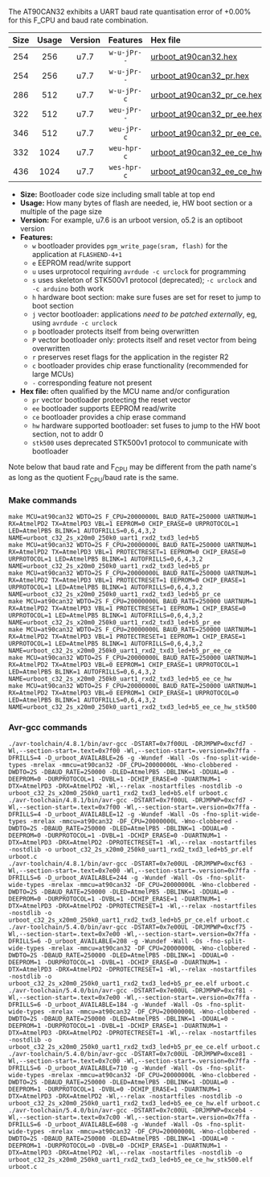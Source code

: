 The AT90CAN32 exhibits a UART baud rate quantisation error of +0.00% for this F_CPU and baud rate combination.

|Size|Usage|Version|Features|Hex file|
|:-:|:-:|:-:|:-:|:--|
|254|256|u7.7|`w-u-jPr--`|[urboot_at90can32.hex](https://raw.githubusercontent.com/stefanrueger/urboot.hex/main/cores/megacore/at90can32/watchdog_2_s/external_oscillator/10000000_hz/125000_baud/uart1_rxd2_txd3/led+b5/urboot_at90can32.hex)|
|254|256|u7.7|`w-u-jPr--`|[urboot_at90can32_pr.hex](https://raw.githubusercontent.com/stefanrueger/urboot.hex/main/cores/megacore/at90can32/watchdog_2_s/external_oscillator/10000000_hz/125000_baud/uart1_rxd2_txd3/led+b5/urboot_at90can32_pr.hex)|
|286|512|u7.7|`w-u-jPr-c`|[urboot_at90can32_pr_ce.hex](https://raw.githubusercontent.com/stefanrueger/urboot.hex/main/cores/megacore/at90can32/watchdog_2_s/external_oscillator/10000000_hz/125000_baud/uart1_rxd2_txd3/led+b5/urboot_at90can32_pr_ce.hex)|
|322|512|u7.7|`weu-jPr--`|[urboot_at90can32_pr_ee.hex](https://raw.githubusercontent.com/stefanrueger/urboot.hex/main/cores/megacore/at90can32/watchdog_2_s/external_oscillator/10000000_hz/125000_baud/uart1_rxd2_txd3/led+b5/urboot_at90can32_pr_ee.hex)|
|346|512|u7.7|`weu-jPr-c`|[urboot_at90can32_pr_ee_ce.hex](https://raw.githubusercontent.com/stefanrueger/urboot.hex/main/cores/megacore/at90can32/watchdog_2_s/external_oscillator/10000000_hz/125000_baud/uart1_rxd2_txd3/led+b5/urboot_at90can32_pr_ee_ce.hex)|
|332|1024|u7.7|`weu-hpr-c`|[urboot_at90can32_ee_ce_hw.hex](https://raw.githubusercontent.com/stefanrueger/urboot.hex/main/cores/megacore/at90can32/watchdog_2_s/external_oscillator/10000000_hz/125000_baud/uart1_rxd2_txd3/led+b5/urboot_at90can32_ee_ce_hw.hex)|
|436|1024|u7.7|`wes-hpr-c`|[urboot_at90can32_ee_ce_hw_stk500.hex](https://raw.githubusercontent.com/stefanrueger/urboot.hex/main/cores/megacore/at90can32/watchdog_2_s/external_oscillator/10000000_hz/125000_baud/uart1_rxd2_txd3/led+b5/urboot_at90can32_ee_ce_hw_stk500.hex)|

- **Size:** Bootloader code size including small table at top end
- **Usage:** How many bytes of flash are needed, ie, HW boot section or a multiple of the page size
- **Version:** For example, u7.6 is an urboot version, o5.2 is an optiboot version
- **Features:**
  + `w` bootloader provides `pgm_write_page(sram, flash)` for the application at `FLASHEND-4+1`
  + `e` EEPROM read/write support
  + `u` uses urprotocol requiring `avrdude -c urclock` for programming
  + `s` uses skeleton of STK500v1 protocol (deprecated); `-c urclock` and `-c arduino` both work
  + `h` hardware boot section: make sure fuses are set for reset to jump to boot section
  + `j` vector bootloader: applications *need to be patched externally*, eg, using `avrdude -c urclock`
  + `p` bootloader protects itself from being overwritten
  + `P` vector bootloader only: protects itself and reset vector from being overwritten
  + `r` preserves reset flags for the application in the register R2
  + `c` bootloader provides chip erase functionality (recommended for large MCUs)
  + `-` corresponding feature not present
- **Hex file:** often qualified by the MCU name and/or configuration
  + `pr` vector bootloader protecting the reset vector
  + `ee` bootloader supports EEPROM read/write
  + `ce` bootloader provides a chip erase command
  + `hw` hardware supported bootloader: set fuses to jump to the HW boot section, not to addr 0
  + `stk500` uses deprecated STK500v1 protocol to communicate with bootloader


Note below that baud rate and F<sub>CPU</sub> may be different from the path name's as long as the quotient F<sub>CPU</sub>/baud rate is the same.

### Make commands
```
make MCU=at90can32 WDTO=2S F_CPU=20000000L BAUD_RATE=250000 UARTNUM=1 RX=AtmelPD2 TX=AtmelPD3 VBL=1 EEPROM=0 CHIP_ERASE=0 URPROTOCOL=1 LED=AtmelPB5 BLINK=1 AUTOFRILLS=0,6,4,3,2 NAME=urboot_c32_2s_x20m0_250k0_uart1_rxd2_txd3_led+b5
make MCU=at90can32 WDTO=2S F_CPU=20000000L BAUD_RATE=250000 UARTNUM=1 RX=AtmelPD2 TX=AtmelPD3 VBL=1 PROTECTRESET=1 EEPROM=0 CHIP_ERASE=0 URPROTOCOL=1 LED=AtmelPB5 BLINK=1 AUTOFRILLS=0,6,4,3,2 NAME=urboot_c32_2s_x20m0_250k0_uart1_rxd2_txd3_led+b5_pr
make MCU=at90can32 WDTO=2S F_CPU=20000000L BAUD_RATE=250000 UARTNUM=1 RX=AtmelPD2 TX=AtmelPD3 VBL=1 PROTECTRESET=1 EEPROM=0 CHIP_ERASE=1 URPROTOCOL=1 LED=AtmelPB5 BLINK=1 AUTOFRILLS=0,6,4,3,2 NAME=urboot_c32_2s_x20m0_250k0_uart1_rxd2_txd3_led+b5_pr_ce
make MCU=at90can32 WDTO=2S F_CPU=20000000L BAUD_RATE=250000 UARTNUM=1 RX=AtmelPD2 TX=AtmelPD3 VBL=1 PROTECTRESET=1 EEPROM=1 CHIP_ERASE=0 URPROTOCOL=1 LED=AtmelPB5 BLINK=1 AUTOFRILLS=0,6,4,3,2 NAME=urboot_c32_2s_x20m0_250k0_uart1_rxd2_txd3_led+b5_pr_ee
make MCU=at90can32 WDTO=2S F_CPU=20000000L BAUD_RATE=250000 UARTNUM=1 RX=AtmelPD2 TX=AtmelPD3 VBL=1 PROTECTRESET=1 EEPROM=1 CHIP_ERASE=1 URPROTOCOL=1 LED=AtmelPB5 BLINK=1 AUTOFRILLS=0,6,4,3,2 NAME=urboot_c32_2s_x20m0_250k0_uart1_rxd2_txd3_led+b5_pr_ee_ce
make MCU=at90can32 WDTO=2S F_CPU=20000000L BAUD_RATE=250000 UARTNUM=1 RX=AtmelPD2 TX=AtmelPD3 VBL=0 EEPROM=1 CHIP_ERASE=1 URPROTOCOL=1 LED=AtmelPB5 BLINK=1 AUTOFRILLS=0,6,4,3,2 NAME=urboot_c32_2s_x20m0_250k0_uart1_rxd2_txd3_led+b5_ee_ce_hw
make MCU=at90can32 WDTO=2S F_CPU=20000000L BAUD_RATE=250000 UARTNUM=1 RX=AtmelPD2 TX=AtmelPD3 VBL=0 EEPROM=1 CHIP_ERASE=1 URPROTOCOL=0 LED=AtmelPB5 BLINK=1 AUTOFRILLS=0,6,4,3,2 NAME=urboot_c32_2s_x20m0_250k0_uart1_rxd2_txd3_led+b5_ee_ce_hw_stk500
```

### Avr-gcc commands
```
./avr-toolchain/4.8.1/bin/avr-gcc -DSTART=0x7f00UL -DRJMPWP=0xcfd7 -Wl,--section-start=.text=0x7f00 -Wl,--section-start=.version=0x7ffa -DFRILLS=4 -D_urboot_AVAILABLE=26 -g -Wundef -Wall -Os -fno-split-wide-types -mrelax -mmcu=at90can32 -DF_CPU=20000000L -Wno-clobbered -DWDTO=2S -DBAUD_RATE=250000 -DLED=AtmelPB5 -DBLINK=1 -DDUAL=0 -DEEPROM=0 -DURPROTOCOL=1 -DVBL=1 -DCHIP_ERASE=0 -DUARTNUM=1 -DTX=AtmelPD3 -DRX=AtmelPD2 -Wl,--relax -nostartfiles -nostdlib -o urboot_c32_2s_x20m0_250k0_uart1_rxd2_txd3_led+b5.elf urboot.c
./avr-toolchain/4.8.1/bin/avr-gcc -DSTART=0x7f00UL -DRJMPWP=0xcfd7 -Wl,--section-start=.text=0x7f00 -Wl,--section-start=.version=0x7ffa -DFRILLS=4 -D_urboot_AVAILABLE=12 -g -Wundef -Wall -Os -fno-split-wide-types -mrelax -mmcu=at90can32 -DF_CPU=20000000L -Wno-clobbered -DWDTO=2S -DBAUD_RATE=250000 -DLED=AtmelPB5 -DBLINK=1 -DDUAL=0 -DEEPROM=0 -DURPROTOCOL=1 -DVBL=1 -DCHIP_ERASE=0 -DUARTNUM=1 -DTX=AtmelPD3 -DRX=AtmelPD2 -DPROTECTRESET=1 -Wl,--relax -nostartfiles -nostdlib -o urboot_c32_2s_x20m0_250k0_uart1_rxd2_txd3_led+b5_pr.elf urboot.c
./avr-toolchain/4.8.1/bin/avr-gcc -DSTART=0x7e00UL -DRJMPWP=0xcf63 -Wl,--section-start=.text=0x7e00 -Wl,--section-start=.version=0x7ffa -DFRILLS=6 -D_urboot_AVAILABLE=244 -g -Wundef -Wall -Os -fno-split-wide-types -mrelax -mmcu=at90can32 -DF_CPU=20000000L -Wno-clobbered -DWDTO=2S -DBAUD_RATE=250000 -DLED=AtmelPB5 -DBLINK=1 -DDUAL=0 -DEEPROM=0 -DURPROTOCOL=1 -DVBL=1 -DCHIP_ERASE=1 -DUARTNUM=1 -DTX=AtmelPD3 -DRX=AtmelPD2 -DPROTECTRESET=1 -Wl,--relax -nostartfiles -nostdlib -o urboot_c32_2s_x20m0_250k0_uart1_rxd2_txd3_led+b5_pr_ce.elf urboot.c
./avr-toolchain/5.4.0/bin/avr-gcc -DSTART=0x7e00UL -DRJMPWP=0xcf75 -Wl,--section-start=.text=0x7e00 -Wl,--section-start=.version=0x7ffa -DFRILLS=6 -D_urboot_AVAILABLE=208 -g -Wundef -Wall -Os -fno-split-wide-types -mrelax -mmcu=at90can32 -DF_CPU=20000000L -Wno-clobbered -DWDTO=2S -DBAUD_RATE=250000 -DLED=AtmelPB5 -DBLINK=1 -DDUAL=0 -DEEPROM=1 -DURPROTOCOL=1 -DVBL=1 -DCHIP_ERASE=0 -DUARTNUM=1 -DTX=AtmelPD3 -DRX=AtmelPD2 -DPROTECTRESET=1 -Wl,--relax -nostartfiles -nostdlib -o urboot_c32_2s_x20m0_250k0_uart1_rxd2_txd3_led+b5_pr_ee.elf urboot.c
./avr-toolchain/5.4.0/bin/avr-gcc -DSTART=0x7e00UL -DRJMPWP=0xcf81 -Wl,--section-start=.text=0x7e00 -Wl,--section-start=.version=0x7ffa -DFRILLS=6 -D_urboot_AVAILABLE=184 -g -Wundef -Wall -Os -fno-split-wide-types -mrelax -mmcu=at90can32 -DF_CPU=20000000L -Wno-clobbered -DWDTO=2S -DBAUD_RATE=250000 -DLED=AtmelPB5 -DBLINK=1 -DDUAL=0 -DEEPROM=1 -DURPROTOCOL=1 -DVBL=1 -DCHIP_ERASE=1 -DUARTNUM=1 -DTX=AtmelPD3 -DRX=AtmelPD2 -DPROTECTRESET=1 -Wl,--relax -nostartfiles -nostdlib -o urboot_c32_2s_x20m0_250k0_uart1_rxd2_txd3_led+b5_pr_ee_ce.elf urboot.c
./avr-toolchain/5.4.0/bin/avr-gcc -DSTART=0x7c00UL -DRJMPWP=0xce81 -Wl,--section-start=.text=0x7c00 -Wl,--section-start=.version=0x7ffa -DFRILLS=6 -D_urboot_AVAILABLE=710 -g -Wundef -Wall -Os -fno-split-wide-types -mrelax -mmcu=at90can32 -DF_CPU=20000000L -Wno-clobbered -DWDTO=2S -DBAUD_RATE=250000 -DLED=AtmelPB5 -DBLINK=1 -DDUAL=0 -DEEPROM=1 -DURPROTOCOL=1 -DVBL=0 -DCHIP_ERASE=1 -DUARTNUM=1 -DTX=AtmelPD3 -DRX=AtmelPD2 -Wl,--relax -nostartfiles -nostdlib -o urboot_c32_2s_x20m0_250k0_uart1_rxd2_txd3_led+b5_ee_ce_hw.elf urboot.c
./avr-toolchain/5.4.0/bin/avr-gcc -DSTART=0x7c00UL -DRJMPWP=0xceb4 -Wl,--section-start=.text=0x7c00 -Wl,--section-start=.version=0x7ffa -DFRILLS=6 -D_urboot_AVAILABLE=608 -g -Wundef -Wall -Os -fno-split-wide-types -mrelax -mmcu=at90can32 -DF_CPU=20000000L -Wno-clobbered -DWDTO=2S -DBAUD_RATE=250000 -DLED=AtmelPB5 -DBLINK=1 -DDUAL=0 -DEEPROM=1 -DURPROTOCOL=0 -DVBL=0 -DCHIP_ERASE=1 -DUARTNUM=1 -DTX=AtmelPD3 -DRX=AtmelPD2 -Wl,--relax -nostartfiles -nostdlib -o urboot_c32_2s_x20m0_250k0_uart1_rxd2_txd3_led+b5_ee_ce_hw_stk500.elf urboot.c
```

